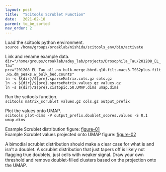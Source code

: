 ```yaml
---
layout: post
title:  "Scitools Scrublet Function"
date:   2021-02-18
parent: to_be_sorted
nav_order: 2
---
```


Load the scitools python environment.
<br>`source /home/groups/oroaklab/nishida/scitools_env/bin/activate`

Link and rename example data.
<br>`dir="/home/groups/oroaklab/adey_lab/projects/Drosophila_Tau/201208_EL_Tau"`
<br>`pre="201208_EL_Tau_all.no_bulk.merge.bbrd.q10.filt.macs3.TSS2plus.filt.RG.dm_peaks.w_bulk_bed.counts"`
<br>`ln -s ${dir}/${pre}.sparseMatrix.cols.gz cols.gz`
<br>`ln -s ${dir}/${pre}.sparseMatrix.values.gz values.gz`
<br>`ln -s ${dir}/${pre}.cistopic.50.UMAP.dims umap.dims`

Run the scitools function.
<br>`scitools matrix_scrublet values.gz cols.gz output_prefix`

Plot the values onto UMAP.
<br>`scitools plot-dims -V output_prefix.doublet_scores.values -S 0,1 umap.dims`

Example Scrublet distribution figure: [figure-01]
<br>Example Scrublet values projected onto UMAP figure: [figure-02]

A bimodial scrublet distribution should make a clear case for what is and isn't a doublet. A scrublet distribution that just tapers off is likely not flagging true doublets, just cells with weaker signal. Draw your own threshold and remove doublet-filled clusters based on the projection onto the UMAP.

[figure-01]: https://ohsu.app.box.com/file/777868542912
[figure-02]: https://ohsu.app.box.com/file/777870009592